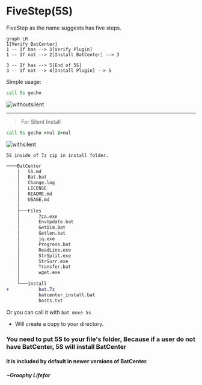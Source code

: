 # FiveStep(5S)

FiveStep as the name suggests has five steps.

```mermaid
graph LR
1[Verify BatCenter]
1 -- If has --> 3[Verify Plugin]
1 -- If not --> 2[Install BatCenter] --> 3

3 -- If has --> 5[End of 5S]
3 -- If not --> 4[Install Plugin] --> 5
```

Simple usage: 
```cmd
call 5s gecho
```
![withoutsilent](https://user-images.githubusercontent.com/77299279/206367198-f3c5db90-d66f-4853-bd75-c60c3d8f9f8b.gif)

--- 
> For Silent Install
```cmd 
call 5s gecho >nul 2>nul
```
![withsilent](https://user-images.githubusercontent.com/77299279/206367820-2f0bf51e-aa85-4ac6-98da-948f433e3815.gif)

``` 5S inside of 7z zip in install folder. ```
```diff
────BatCenter
    │   5S.md
    │   Bat.bat
    │   Change.log
    │   LICENSE
    │   README.md
    │   USAGE.md
    │
    ├───Files
    │       7za.exe
    │       EnvUpdate.bat
    │       GetDim.Bat
    │       Getlen.bat
    │       jq.exe
    │       Progress.bat
    │       ReadLine.exe
    │       StrSplit.exe
    │       StrSurr.exe
    │       Transfer.bat
    │       wget.exe
    │
    └───Install
+           bat.7z
            batcenter_install.bat
            hosts.txt      
```
Or you can call it with `bat move 5s`
 - Will create a copy to your directory.

### You need to put 5S to your file's folder, Because if a user do not have BatCenter, 5S will install BatCenter

#### It is included by default in newer versions of BatCenter.

##### ~Groophy Lifefor